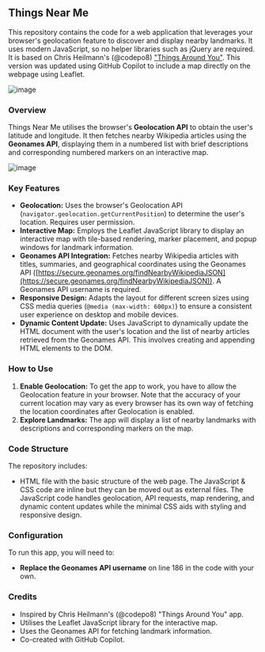 ## Things Near Me

This repository contains the code for a web application that leverages your browser's geolocation feature to discover and display nearby landmarks. It uses modern JavaScript, so no helper libraries such as jQuery are required. 
It is based on Chris Heilmann's (@codepo8) ["Things Around You"](https://web.archive.org/web/20151230130541/https://developer.mozilla.org/en-US/demos/detail/things-around-you). This version was updated using GitHub Copilot to include a map directly on the webpage using Leaflet.

  
![image](https://github.com/user-attachments/assets/703440fa-74ef-49f1-9066-14100f35961b)

### Overview

Things Near Me utilises the browser's **Geolocation API** to obtain the user's latitude and longitude. 
It then fetches nearby Wikipedia articles using the **Geonames API**, displaying them in a numbered list with brief descriptions and corresponding numbered markers on an 
interactive map.  

![image](https://github.com/user-attachments/assets/89d9e4c2-4188-4b95-b074-c43b573624fd)


### Key Features

*   **Geolocation:** Uses the browser's Geolocation API (`navigator.geolocation.getCurrentPosition`) to determine the user's location. Requires user permission.
*   **Interactive Map:** Employs the Leaflet JavaScript library to display an interactive map with tile-based rendering, marker placement, and popup windows for
  landmark information.
*   **Geonames API Integration:** Fetches nearby Wikipedia articles with titles, summaries, and geographical coordinates using the Geonames API ([https://secure.geonames.org/findNearbyWikipediaJSON](https://secure.geonames.org/findNearbyWikipediaJSON)). A Geonames API username is required.
*   **Responsive Design:** Adapts the layout for different screen sizes using CSS media queries (`@media (max-width: 600px)`) to ensure a consistent user experience on desktop and mobile devices.
*   **Dynamic Content Update:** Uses JavaScript to dynamically update the HTML document with the user's location and the list of nearby articles retrieved from the Geonames API. This involves creating and appending HTML elements to the DOM.

### How to Use

1.  **Enable Geolocation:** To get the app to work, you have to allow the Geolocation feature in your browser. Note that the accuracy of your current location may vary as every browser has its own way of fetching the location coordinates after Geolocation is enabled.
2.  **Explore Landmarks:** The app will display a list of nearby landmarks with descriptions and corresponding markers on the map.

### Code Structure

The repository includes:

*   HTML file with the basic structure of the web page. The JavaScript & CSS code are inline but they can be moved out as external files. The JavaScript code handles geolocation, API requests, map rendering, and dynamic content updates while the minimal CSS aids with styling and responsive design.

### Configuration

To run this app, you will need to:

*   **Replace the Geonames API username** on line 186 in the code with your own. 

### Credits

*   Inspired by Chris Heilmann's (@codepo8) "Things Around You" app.
*   Utilises the Leaflet JavaScript library for the interactive map.
*   Uses the Geonames API for fetching landmark information.
*   Co-created with GitHub Copilot.

